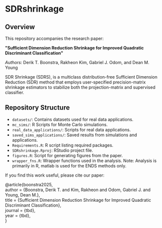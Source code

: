 # SDRshrinkage

## Overview

This repository accompanies the research paper:

**"Sufficient Dimension Reduction Shrinkage for Improved Quadratic
Discriminant Classification"** 

*Authors:* Derik T. Boonstra, Rakheon Kim, Gabriel J. Odom, and Dean M. Young

SDR Shrinkage (SDRS), is a multiclass distribution-free Sufficient Dimension Reduction (SDR) method that employs user-specified precision-matrix shrinkage estimators to stabilize both the projection-matrix and supervised classifier. 

## Repository Structure

- `datasets/`: Contains datasets used for real data applications.
- `mc_sims/`: R Scripts for Monte Carlo simulations.
- `real_data_applications/`: Scripts for real data applications. 
- `saved_sims_applications/`: Saved results from simulations and applications.
- `Requirements.R`: R script listing required packages.
- `SDRshrinkage.Rproj`: RStudio project file.
- `figures.R`: Script for generating figures from the paper.
- `wrapper_fns.R`: Wrapper functions used in the analysis.
Note: Analysis is primarily in R, matlab is used for the ENDS methods only.

If you find this work useful, please cite our paper:

@article{boonstra2025,  
  author = {Boonstra, Derik T. and Kim, Rakheon and Odom, Gabriel J. and Young, Dean M.},  
  title = {Sufficient Dimension Reduction Shrinkage for Improved Quadratic Discriminant Classification},  
  journal = {tbd},  
  year = {tbd},    
}
